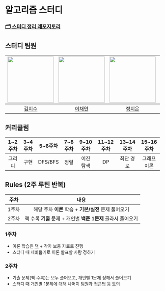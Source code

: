 # 알고리즘 스터디

### [🗂️ 스터디 정리 레포지토리](https://github.com/algorithm-study-KHJL/algorithm)

## 스터디 팀원
| [<img src="https://github.com/fob-Ji.png" width="150px">](https://github.com/fob-Ji) | [<img src="https://github.com/202002538.png" width="150px">](https://github.com/202002538) | [<img src="https://github.com/ssstopeun.png" width="150px">](https://github.com/ssstopeun) | [<img src="https://github.com/gmelon.png" width="150px">](https://github.com/gmelon) |
| :---: | :---: | :---: | :---: |
| [김지수](https://github.com/fob-Ji) | [이채연](https://github.com/202002538) | [정지은](https://github.com/ssstopeun) | [현상혁](https://github.com/gmelon) | 

## 커리큘럼
| 1~2주차 | 3~4주차 | 5~6주차 | 7~8주차 | 9~10주차 | 11~12주차 | 13~14주차 | 15~16주차 |
| :---: | :---: | :---: | :---: | :---: | :---: | :---: | :---: |
| 그리디 | 구현 | DFS/BFS | 정렬 | 이진 탐색 | DP | 최단 경로 | 그래프 이론 | 

## Rules (2주 루틴 반복)
| 주차 | 내용 |
| :---: | :---: |
| 1주차 | 해당 주차 **이론** 학습 + **기본/실전** 문제 풀어오기 |
| 2주차 | 책 수록 **기출** 문제 + 개인별 **백준 1문제** 골라서 풀어오기 |

### 1주차
* 이론 학습은 [책](https://search.shopping.naver.com/book/catalog/32441237189?cat_id=50010920&frm=PBOKPRO&query=%EC%9D%B4%EA%B2%83%EC%9D%B4+%EC%B7%A8%EC%97%85%EC%9D%84+%EC%9C%84%ED%95%9C+%EC%BD%94%EB%94%A9+%ED%85%8C%EC%8A%A4%ED%8A%B8%EB%8B%A4&NaPm=ct%3Dli19lvz4%7Cci%3De007c87f8e291911b70f9a74824b0ca90b0ed226%7Ctr%3Dboknx%7Csn%3D95694%7Chk%3D4f6dd7a5df1c0274fefa37680f3d39d2f96aed4a) + 각자 보충 자료로 진행
* 스터디 때 제비뽑기로 이론 발표할 사람 정하기
### 2주차
* 기출 문제(책 수록)는 모두 풀어오고, 개인별 1문제 정해서 풀어오기
* 스터디 때 개인별 1문제에 대해 나머지 팀원과 접근법 등 토의
